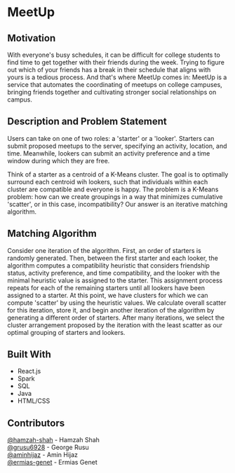 # MeetUp

## Motivation
With everyone's busy schedules, it can be difficult for college students to find time to get together with their friends during the week. Trying to figure out which of your friends has a break in their schedule that aligns with yours is a tedious process. And that's where MeetUp comes in: MeetUp is a service that automates the coordinating of meetups on college campuses, bringing friends together and cultivating stronger social relationships on campus.

## Description and Problem Statement
Users can take on one of two roles: a 'starter' or a 'looker'. Starters can submit proposed meetups to the server, specifying an activity, location, and time. Meanwhile, lookers can submit an activity preference and a time window during which they are free.

Think of a starter as a centroid of a K-Means cluster. The goal is to optimally surround each centroid wih lookers, such that individuals within each cluster are compatible and everyone is happy. The problem is a K-Means problem: how can we create groupings in a way that minimizes cumulative 'scatter', or in this case, incompatibility? Our answer is an iterative matching algorithm.

## Matching Algorithm
Consider one iteration of the algorithm. First, an order of starters is randomly generated. Then, between the first starter and each looker, the algorithm computes a compatibility heuristic that considers friendship status, activity preference, and time compatibility, and the looker with the minimal heuristic value is assigned to the starter. This assignment process repeats for each of the remaining starters until all lookers have been assigned to a starter. At this point, we have clusters for which we can compute 'scatter' by using the heuristic values. We calculate overall scatter for this iteration, store it, and begin another iteration of the algorithm by generating a different order of starters. After many iterations, we select the cluster arrangement proposed by the iteration with the least scatter as our optimal grouping of starters and lookers.

## Built With
- React.js
- Spark
- SQL
- Java
- HTML/CSS

## Contributors
[@hamzah-shah](https://github.com/hamzah-shah) - Hamzah Shah  
[@grusu6928](https://github.com/grusu6928) - George Rusu  
[@aminhijaz](https://github.com/aminhijaz) - Amin Hijaz  
[@ermias-genet](https://github.com/ermias-genet) - Ermias Genet




